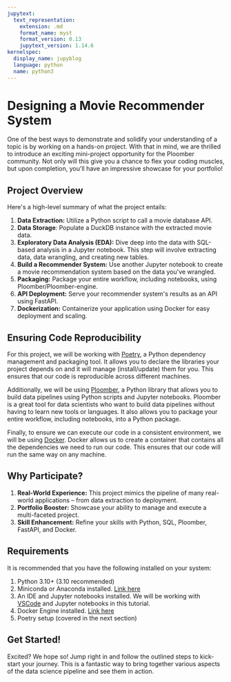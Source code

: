 ```yaml
---
jupytext:
  text_representation:
    extension: .md
    format_name: myst
    format_version: 0.13
    jupytext_version: 1.14.6
kernelspec:
  display_name: jupyblog
  language: python
  name: python3
---
```


# Designing a Movie Recommender System

One of the best ways to demonstrate and solidify your understanding of a topic is by working on a hands-on project. With that in mind, we are thrilled to introduce an exciting mini-project opportunity for the Ploomber community. Not only will this give you a chance to flex your coding muscles, but upon completion, you'll have an impressive showcase for your portfolio!

## Project Overview

Here's a high-level summary of what the project entails:

1. **Data Extraction:** Utilize a Python script to call a movie database API.
2. **Data Storage**: Populate a DuckDB instance with the extracted movie data.
3. **Exploratory Data Analysis (EDA):** Dive deep into the data with SQL-based analysis in a Jupyter notebook. This step will involve extracting data, data wrangling, and creating new tables.
4. **Build a Recommender System:** Use another Jupyter notebook to create a movie recommendation system based on the data you've wrangled.
5. **Packaging:** Package your entire workflow, including notebooks, using Ploomber/Ploomber-engine.
6. **API Deployment:** Serve your recommender system's results as an API using FastAPI.
7. **Dockerization:** Containerize your application using Docker for easy deployment and scaling.

## Ensuring Code Reproducibility

For this project, we will be working with [Poetry](https://python-poetry.org/docs/), a Python dependency management and packaging tool. It allows you to declare the libraries your project depends on and it will manage (install/update) them for you. This ensures that our code is reproducible across different machines.

Additionally, we will be using [Ploomber](https://ploomber.readthedocs.io/en/stable/), a Python library that allows you to build data pipelines using Python scripts and Jupyter notebooks. Ploomber is a great tool for data scientists who want to build data pipelines without having to learn new tools or languages. It also allows you to package your entire workflow, including notebooks, into a Python package.

Finally, to ensure we can execute our code in a consistent environment, we will be using [Docker](https://www.docker.com/). Docker allows us to create a container that contains all the dependencies we need to run our code. This ensures that our code will run the same way on any machine.

## Why Participate?

1. **Real-World Experience:** This project mimics the pipeline of many real-world applications – from data extraction to deployment.
2. **Portfolio Booster:** Showcase your ability to manage and execute a multi-faceted project.
3. **Skill Enhancement:** Refine your skills with Python, SQL, Ploomber, FastAPI, and Docker.

## Requirements

It is recommended that you have the following installed on your system:

1. Python 3.10+ (3.10 recommended)
2. Miniconda or Anaconda installed. [Link here](https://docs.conda.io/projects/conda/en/latest/user-guide/install/index.html)
3. An IDE and Jupyter notebooks installed. We will be working with [VSCode](https://code.visualstudio.com/docs/setup/setup-overview) and Jupyter notebooks in this tutorial.
4. Docker Engine installed. [Link here](https://docs.docker.com/engine/install/)
5. Poetry setup (covered in the next section)

## Get Started!

Excited? We hope so! Jump right in and follow the outlined steps to kick-start your journey. This is a fantastic way to bring together various aspects of the data science pipeline and see them in action.
